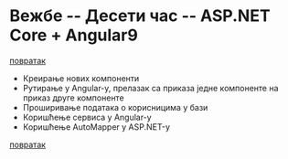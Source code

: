 # Вежбе -- Десети час -- ASP.NET Core + Angular9 

[повратак](../../README.md)

- Креирање нових компоненти
- Рутирање у Angular-у, прелазак са приказа једне компоненте на приказ друге компоненте
- Проширивање података о корисницима у бази
- Коришћење сервиса у Angular-у
- Коришћење AutoMapper у ASP.NET-у 

[повратак](../../README.md)